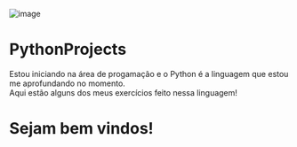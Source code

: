 ![image](https://github.com/AbnerMT/PythonProjects/assets/100700943/bcaf6699-39d7-4e75-a2b8-dcd6db654805)
# PythonProjects
Estou iniciando na área de progamação e o Python é a linguagem que estou me aprofundando no momento.</br> Aqui estão alguns dos meus exercícios feito nessa linguagem! 
# Sejam bem vindos!
